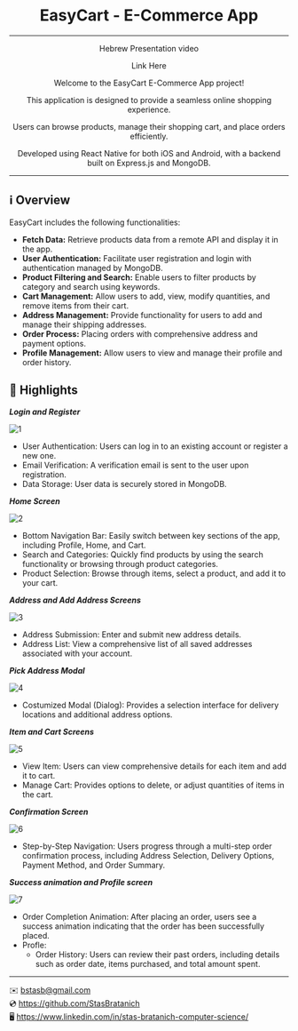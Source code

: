 <h1 align="center">EasyCart - E-Commerce App</h1>

***
<p align="center">Hebrew Presentation video</p>
<p align="center">Link Here</p>

<p align="center">Welcome to the EasyCart E-Commerce App project!</p>
<p align="center">This application is designed to provide a seamless online shopping experience.</p>
<p align="center">Users can browse products, manage their shopping cart, and place orders efficiently.</p>
<p align="center">Developed using React Native for both iOS and Android, with a backend built on Express.js and MongoDB.</p>

***

## ℹ️ Overview

EasyCart includes the following functionalities:

- **Fetch Data:** Retrieve products data from a remote API and display it in the app.
- **User Authentication:** Facilitate user registration and login with authentication managed by MongoDB.
- **Product Filtering and Search:** Enable users to filter products by category and search using keywords.
- **Cart Management:** Allow users to add, view, modify quantities, and remove items from their cart.
- **Address Management:** Provide functionality for users to add and manage their shipping addresses.
- **Order Process:** Placing orders with comprehensive address and payment options.
- **Profile Management:** Allow users to view and manage their profile and order history.


## 🌟 Highlights

***Login and Register***

![1](https://github.com/user-attachments/assets/4edc1571-662d-49b6-b99c-95b434349ad5)

- User Authentication: Users can log in to an existing account or register a new one.
- Email Verification: A verification email is sent to the user upon registration.
- Data Storage: User data is securely stored in MongoDB.

***Home Screen***

![2](https://github.com/user-attachments/assets/339fe62f-d0cd-470c-a54f-20275706a4cd)

- Bottom Navigation Bar: Easily switch between key sections of the app, including Profile, Home, and Cart.
- Search and Categories: Quickly find products by using the search functionality or browsing through product categories.
- Product Selection: Browse through items, select a product, and add it to your cart.

***Address and Add Address Screens***

![3](https://github.com/user-attachments/assets/1b9e9339-7376-400a-844e-f38e6346d376)

- Address Submission: Enter and submit new address details.
- Address List: View a comprehensive list of all saved addresses associated with your account.

***Pick Address Modal***

![4](https://github.com/user-attachments/assets/4b60c9c0-fc88-4dab-975e-677b8751be20)

- Costumized Modal (Dialog): Provides a selection interface for delivery locations and additional address options.

***Item and Cart Screens***

![5](https://github.com/user-attachments/assets/07a585a5-2494-441b-9eea-1ac44c29534a)

- View Item: Users can view comprehensive details for each item and add it to cart.
- Manage Cart: Provides options to delete, or adjust quantities of items in the cart.

***Confirmation Screen***

![6](https://github.com/user-attachments/assets/9635bfe5-1ce7-4299-b24f-891c0ba823dd)

- Step-by-Step Navigation: Users progress through a multi-step order confirmation process, including Address Selection, Delivery Options, Payment Method, and Order Summary.

***Success animation and Profile screen***

![7](https://github.com/user-attachments/assets/fe27c5dc-4b9d-448e-a5f9-e87a205001a7)

- Order Completion Animation: After placing an order, users see a success animation indicating that the order has been successfully placed.
- Profle:
  - Order History: Users can review their past orders, including details such as order date, items purchased, and total amount spent.

***

✉️ [bstasb@gmail.com](url)  
💿 https://github.com/StasBratanich  
🖥️ https://www.linkedin.com/in/stas-bratanich-computer-science/  
